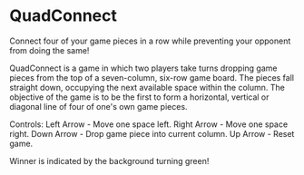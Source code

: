 # QuadConnect

Connect four of your game pieces in a row while preventing your opponent from doing the same!

QuadConnect is a game in which two players take turns dropping game pieces from the top of a seven-column, six-row game board. The pieces fall straight down, occupying the next available space within the column. The objective of the game is to be the first to form a horizontal, vertical or diagonal line of four of one's own game pieces.

Controls:
Left Arrow  - Move one space left.
Right Arrow - Move one space right.
Down Arrow  - Drop game piece into current column.
Up Arrow    - Reset game.

Winner is indicated by the background turning green!
